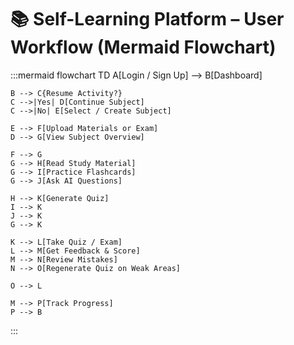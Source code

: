 # 📚 Self-Learning Platform – User Workflow (Mermaid Flowchart)

:::mermaid
flowchart TD
    A[Login / Sign Up] --> B[Dashboard]

    B --> C{Resume Activity?}
    C -->|Yes| D[Continue Subject]
    C -->|No| E[Select / Create Subject]

    E --> F[Upload Materials or Exam]
    D --> G[View Subject Overview]

    F --> G
    G --> H[Read Study Material]
    G --> I[Practice Flashcards]
    G --> J[Ask AI Questions]

    H --> K[Generate Quiz]
    I --> K
    J --> K
    G --> K

    K --> L[Take Quiz / Exam]
    L --> M[Get Feedback & Score]
    M --> N[Review Mistakes]
    N --> O[Regenerate Quiz on Weak Areas]

    O --> L

    M --> P[Track Progress]
    P --> B
:::